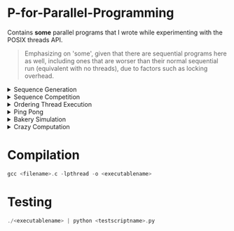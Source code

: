 # P-for-Parallel-Programming
Contains **some** parallel programs that I wrote while experimenting with the POSIX threads API.

> Emphasizing on 'some', given that there are sequential programs here as well, including ones that are worser than their normal sequential run (equivalent with no threads), due to factors such as locking overhead. 

<details>
<summary> Sequence Generation </summary>

- Problem/Question:
  
Having multiple threads call a function like do_work(...) will have a non-deterministic execution. Write a program with 3 threads that call a function called do_work. Each thread will be responsible for generating a number and appending it to a buffer. Thread 1 generates number 1, thread 2 generates number 2, and thread 3 generates number 3. These numbers assigned to the threads are passed in as arguments. Each thread will store its value in a shared buffer of integers having a size of 3 elements called "buffer". When the third element is added to the buffer by either thread 1, 2 or 3, it checks to see if the sequence is "123". If not, it clears the buffer and the threads try to generate the sequence again. Once the total number of sequences of "123" reach 10, the threads should exit the function and join with the main thread. Each time you generate "123", it should be printed to the screen. You should also print out the total number of tries it took to print "123". For example, keep track of the total number of other sequences generated (including 123), as well: 321, 213, etc. You must use the usleep(500000) function once at each iteration (after each time a thread updates the buffer, but not in a critical section). Also, each time a thread adds its element to the buffer, it should print out it's corresponding number. Provided below is an example of the expected output at the end of the program's execution: (ensure that your program produces the exact same output formatting)
```
... 
My id: 1 
My id: 3 
My id: 2 
My id: 1 
My id: 2 
My id: 3 
123 
Total sequences generated: 45
Number of correct sequences: 10
```  

- Python script to test this program with: [test_SequenceOrder.py](https://github.com/Anirban166/P-for-Parallel-Programming/blob/main/Test%20Scripts/test_SequenceCounter.py)

- My solution: [SequenceCounter.c](https://github.com/Anirban166/P-for-Parallel-Programming/blob/main/Programs/SequenceCounter.c)
  
- Code explanation:

The threads here (3) have six arguments (from a struct) - an integer value (enacting like a thread ID, with the first thread/thread[0] being assigned 1, the second being assigned 2, and the third one being assigned 3), a buffer (with a capacity of 3) to store those values, a pointer for use in pointing to the buffer index, and finally the counting variables - one accounting for the correct number of ‘123’ sequences, and the other accounting for all the sequences (buffer output or prints of 3 elements/integers), irrespective of whether they form our desired sequence (123) or not.

I created two helper functions - clearBuffer to literally clear the buffer (setting its elements to 0 - it takes the pointer to the buffer index and the buffer size as its arguments) and createdSequence to check (yup, it is a boolean returning true/false - it takes the buffer as an argument) if the buffer’s elements are ‘1’, ‘2’ and ‘3’, in respective order for indices 0, 1 and 2.

Now inside my do_work function, I create a pointer named threadArguments to point to the received struct (passed on via main while creating the threads, after the threads get assigned their struct arguments therein) and then I create some variables to contain some of those arguments for use inside the function. I then created a while loop which runs until our desired number of sequences (ten) have been created (runs ten times from 0 to 9, or from 0 to < 10). Since I am now going to deal with reading, incrementing and writing the value of the count variables and operations (may it be just printing) which should be restricted to a thread (in order for the variable-access and updates to be atomic, or the operations to be thread safe, so as to avoid race conditions), I demark this as the start of the critical section and so I lock it with my mutex lock (one of the arguments from my struct). I then print the value that the thread which runs that portion of code contains (which again, is one of the arguments from my struct), in the format as specified in the requirement, and the one which would satisfy the python test script. I then set my index pointer (made sure to avoid segfaults) to the bufferIndex argument and then I emplace it to point at the index of my buffer, and that as a whole (buffer at that position/index) to add and contain the value that the thread running the do_work function has. If the index is two, it means we reached the third element in the buffer and it will count as a sequence (irrespective of correctness), so I increment the counter accounting for the total number of sequences. Then I use an if statement with the conditional being the boolean returned from my function createdSequence, which checks if the correct sequence is being made. If it is, ‘123’ is printed and the counter accounting for the total number of correct sequences is incremented. If that counter reaches our desired number (10), it executes the final print statements with both the counter values to give the statistics. Then, I clear my buffer (using my clearBuffer function) because I reached its capacity (3) with the third addition, and I reset the index pointer (back to 0). This is done for every third element, or for every third thread that goes through do_work(). For the rest (first and second elements in order), the index pointer has to be simply incremented. With the critical section being finally over, I unlock the mutex and make a usleep(500000) call as specified. (with the resultant output of flowing numbers moving at a pace at which we can notice and analyze) 

Coming to the main function, it first simply declares the array of pthreads, initializes the buffer elements, the buffer index and the counting variables to zero, creates and initializes a mutex lock, and then it creates and initializes the arguments struct (array of 3) with the six arguments. (ones mentioned at the beginning). Next up, these are then subsequently assigned to the threads that are created using pthread_create() and then joined using pthread_join() in separate for-loops. Finally, the created mutex is uninitialized and the program exits successfully (without an error or with exit(0), given that it reaches that point).  
</details>

<details>
<summary> Sequence Competition </summary>

- Problem/Question:
  
There is a competition to generate the sequences faster between two sets of 3 threads (6 threads in total). This extends the question above, so reuse your code and output the same information. Another 3 threads will generate the values 4, 5, 6 just like in problem one. Whichever set of 3 threads generates 10 sequences first, either "123" or "456", wins. Furthermore, whichever set of 3 threads wins, must tell the other set of threads that they have won and stop their execution. Only 1 thread must tell the other set of threads. Make functions 'do_work' for the first 3 threads and 'do_work2' for the second set of 3 threads. Use two buffers, named "buffer1" and "buffer2" respectively. You should also print out the total number of tries it took to print "123" and "456", and the total number of correct sequences that each set of 3 threads generated. One should be
10 and the other should be less than 10. The set of 3 threads that won should print to the screen only once: "Team x won!", where x is either 1 or 2. You must use usleep(500000) for both sets of threads at each iteration (but do not sleep in a critical section). Provided below is an example of the expected output where team 2 wins:
```
... 
My id: 5
My id: 3
123 
My id: 6 
456 
Team 2 won!
Total sequences generated team1: 51 
Number of correct sequences team1: 7 
Total sequences generated team2: 51 
Number of correct sequences team2: 10
```  

- Python script to test this program with: [test_SequenceCompetition.py](https://github.com/Anirban166/P-for-Parallel-Programming/blob/main/Test%20Scripts/test_SequenceCompetition.py)

- My solution: [SequenceCompetition.c](https://github.com/Anirban166/P-for-Parallel-Programming/blob/main/Programs/SequenceCompetition.c)

- Code explanation:

My approach for solving this is largely similar to problem one, given how similar the requirements for each are. In most cases, there are twice the amount of variables I had to use here in comparison to problem one, such as for the counters accounting for the correct and total number of sequences - one each for each set of three threads, and since they have to be shared (explained below), they are (and have to be) declared separately in my struct.
For the buffers, the buffer index variables, and the locks, they are separate and specific to the set of threads and their respective do_work functions, and so they are two variables for one category (buffer/lock etc.) as declared and initialized within my main function, but they are not separate arguments in my struct since they do not have to be shared, and again, are specific to a set of threads only. There is a new variable named winCondition that I introduced in my struct, which is a boolean shared between both set of threads so as to obstruct the other set from continuing in its own do_work function (otherwise both set of threads will run for the required number of correct sequences, i.e. 10 times each!) if either of them have completed 10 correct (respective) sequences first.

Regarding my helper functions, clearBuffer stays the same, but createdSequence gets a separate argument (threadSet) in order to distinguish between the correct sequence (123 or 456) when used/called.

Now coming to our prime functions do_work and do_work2, (I am going to walk you through them together since they are essentially the same) I start by creating threadArguments (pointer to struct passed on from main for a thread) and assigning some of the arguments it contains to referenced copies of some shared variables (the counters and the win-indicating flag) and some variables specific to a set of threads (the index pointer and the mutex lock) for use inside the critical section. Proceeding next to the while-loop, I use a logical AND with a negation of the winCondition variable (since it is initially set to false in main) which is coupled with the usual ‘until the number of correct sequences for this set of threads reaches the desired number of total correct sequences’, (which is the win condition) for the condition of the loop. In other words, I loop till I get ten correct sequences of ‘123’ from do_work(), or till I get ten correct sequences of ‘456’ from do_work2(), but whichever set of threads or function does it first, it will set winCondition to true which when negated and subjected to a logical AND with the while loop, will stop the threads from further execution in their respective functions, indicating that one team (or set of threads) won, and that its game over.

Thus, in order to follow this logic, I emplace an if-conditional which will break the loop and exit after unlocking the mutex (which is, of course, locked at the beginning for the for-loop since the critical section follows after, like in problem one). Again, rest of the loop’s logic is exactly the same as what I went with and explained in problem one, with the exception that the counter variables are separate and specific to the set of threads now and that after the increments are done, we need to print the total results in case a team has won or completed 10 correct sequences. For this, we’ll require all the four counters (two for each set of threads) and that is why they have to be shared in the first place. They are printed (along with the required structure of the print message, one which satisfies the python script) inside an if-statement with the condition being ‘number of correct sequences for this set of threads equal to the desired number of total correct sequences’ along with the winCondition variable being set/true. Then I unlock the mutex and make the call to usleep() to make it fair (equal number of microseconds allotted) and noticeable for both sets of threads when they are running, or in competition mode.

I’ve already explained most of the critical parts for the main function above, but I’ll go with it in short - it’s the same old (with respect to problem one) deal, i.e. I declare/create and initialize or assign values to the pthreads (also join them), the shared and ‘set-of-threads’-specific variables, and destroy the locks at the end after the work is done, and before the program exits.

Note that I have specified the number of threads and the number of correct sequences required at the beginning like in the first problem (also for problem number three, wherein the required sum and thread count is fixed at the starting, and can be changed appropriately for easily making the program flexible for other values), for convenience such as to quickly change the required number of correct sequences. (could have also done for the sequences, yes) But more changes have to be made (like extending/limiting the size of buffers appropriately, and deciding which team gets to have more number of threads for an odd total number of threads) if we were to change the thread values for problem one and two, and divide the teams in a fair manner. Note that this is just a thought for making the program more generalized, and the program as it is, was made with the intention to satisfy what’s required to solve problem number two.
</details>

<details>
<summary> Ordering Thread Execution </summary>

- Problem/Question:
  
Often it's useful to order thread execution. In this problem, we generate 10 threads - each is assigned a value 0 through 9, respectively (i.e., thread 0 is assigned value 0, thread 1 is assigned value 1, ..., and thread 9 is assigned value 9). Each thread calls a function do_work(). There is a global variable called "total". Each thread takes a turn adding its value to total, i.e., adding 0, 1, 2, 3, 4, 5, 6, 7, 8, 9, and then adding 0, 1, 2, 3, 4, 5, 6, 7, 8, 9 again, and so on. It must add the values in order, i.e., 5 cannot be added before 2 in a single "sequence". If you do this 22 times, the total value will be 990 ((0+1+2+3+4+5+6+7+8+9)*22=990). Write a program where each thread adds its value to total, over and over, which stops adding when total is equal to 990. After the threads join, the value of "total" should be output to the screen. You may not put your threads to sleep during the execution of the program, although feel free to use usleep() when testing and debugging. Every time a thread updates total it should output it's assigned number and the updated value of total. Provided below is the example of the expected output at the beginning and at the end:
```  
my num: 0, total: 0
my num: 1, total: 1 
my num: 2, total: 3 
my num: 3, total: 6 
my num: 4, total: 10 
... 
my num: 6, total: 966 
my num: 7, total: 973 
my num: 8, total: 981 
my num: 9, total: 990 
Total: 990 
```
  
- Python script to test this program with: [test_OrderedThreadExecutionAggregator.py](https://github.com/Anirban166/P-for-Parallel-Programming/blob/main/Test%20Scripts/test_OrderedThreadExecutionAggregator.py)

- My solution: [OrderedThreadExecutionAggregator.c](https://github.com/Anirban166/P-for-Parallel-Programming/blob/main/Programs/OrderedThreadExecutionAggregator.c)

- Code explanation:

For this problem, we require four variables in our arguments struct to be passed onto the ten threads to be created - an integer value (for each thread), a pointer to an integer value which will store the count which would indicate which thread should go next in an iterative threadstep, a mutex lock, and finally, a condition variable (unlike the past two problems). 

I made the counter’s (total) value global as specified in the pdf for this assignment, and I specified the thread count and required end-value of total towards the start of the program code (right after the inclusion of the header files) for ease of modification, in case you might want to try other values for them.

Coming to the meat of the solution, or the do_work function, it first creates a pointer to the struct as usual and from there it extracts the nextCount variable as a referenced copy for use inside the function’s critical section. I then lock the mutex and proceed to create a while-loop which runs until we get total to our desired value (990). Inside it, I emplace another while-loop which checks if the current/running thread’s value argument (or the thread-ID if you prefer, since they are often used interchangeably) is not equal to the current value of nextCount. (For instance, initially only thread #0 will satisfy that condition, and then only thread #1 will, once the nextCount is incremented by 1) If it is not, it will have to wait for its turn, which is given by a pthread_cond_wait(), which takes my condition variable named incrementInProgress, and of course, the mutex lock (which is available from the arguments struct for the thread) since waiting would basically play with the lock (unlocking and checking if there is a signal, and again locking back if there is not).

Post that loop-based check, it means that it’s our desired thread’s turn to run.
I then check if the value for total is our required sum (990) again, since if that is true at this point, the running thread should break out of the function (or return NULL since its a void type one) and exit, after incrementing the nextCount value and signalling the other waiting threads (telling them to exit as well) and after unlocking the mutex. Note that this check is for threads which run after the last thread (thread #9 running for the 22nd time to be more specific) requiring to increment its value to total to make it a cumulative of 990. That is, it is for the ones who are left waiting and have to be all signalled (broadcasted, of course) to be called off-duty, since my goal is achieved at this point. The equivalent check for threads who still need to get their values accounted for to make the 990 is there below, which I am coming to in a moment. If we’re past the first check of (total == requiredSum) and still in the while-loop, it means that we haven’t reached our desired value for total and we should increment it by the value designated/assigned to the running thread. After incrementing, I then print that value to stdout, along with the value of total up so far in a print statement as required for this problem, and as would be satisfactory with the python test script.

Now comes the second (total == requiredSum) check, under which the total value is printed once and for all as the last line of output, which is meant to be executed by the last thread incrementing total to make it equal to the desired sum value (right before the check), which will be thread #9 here with our values, for the 22nd iteration, like I mentioned above. Following next is a ternary operator conditional I used (I felt it was better to avoid code bloating with the standard if-else, to use something more compact with no performance loss in modern compilers) which resets the value of nextCounter to 0 if thread number 9 is running the segment, else it increments it by 1.

Then I use a pthread_cond_broadcast() to signal all waiting threads to keep checking the condition(s) above and to avoid the program from resulting in a deadlock. After exiting the while loop, I finally unlock the mutex for a regular case.

The main function here is pretty standard again, involving initializations of the counter variables, the mutex lock and the condition variable, and creation of the threads, assignment of arguments to them and joining them with the main thread. At last, I uninitialize the lock and the condition variable.
</details>

<details>
<summary> Ping Pong </summary>

- Problem/Question:
  
Write a program using 2 threads, which call decrement_work() and increment_work(), respectively. Maintain a shared counter that is initialized to 0. The function increment_work() increments the counter by 1 at each loop iteration, and decrement_work() decrements the counter by 1 at each loop iteration. Increment the counter value from 0 to 10 in increment_work(). Once the counter hits 10, the thread should wait. Then the decrementing thread should decrement the counter until the value is 0. Then it signals the incrementing thread that the value is 0, and then the incrementing thread begins incrementing the counter. The decrementing thread waits until it is signaled that the value is 10 and so on. The total number of increments and decrements combined is 50, such that the final value is 10, (i.e., 30 total increments and 20 total decrements). Implement this using locks and condition variables. You may not put your threads to sleep during the execution of the program. Each time a thread modifies the counter, output it to the screen. Provided below is the example of the expected output at the end of the program: 
```  
...
Count is now (inc fn): 9 
Count is now (inc fn): 10 
Count is now (dec fn): 9 
Count is now (dec fn): 8 
Count is now (dec fn): 7 
Count is now (dec fn): 6 
Count is now (dec fn): 5 
Count is now (dec fn): 4 
Count is now (dec fn): 3
Count is now (dec fn): 2  
Count is now (dec fn): 1 
Count is now (dec fn): 0 
Count is now (inc fn): 1 
Count is now (inc fn): 2 
Count is now (inc fn): 3 
Count is now (inc fn): 4 
Count is now (inc fn): 5 
Count is now (inc fn): 6 
Count is now (inc fn): 7 
Count is now (inc fn): 8 
Count is now (inc fn): 9 
Count is now (inc fn): 10
```
  
- Python script to test this program with: [test_PingPong.py](https://github.com/Anirban166/P-for-Parallel-Programming/blob/main/Test%20Scripts/test_PingPong.py)

- My solution: [PingPong.c](https://github.com/Anirban166/P-for-Parallel-Programming/blob/main/Programs/PingPong.c)

- Code explanation:

For the last problem, we only require one counter variable (unlike the previous one where we required a global counter which would be incremented up until our desired value, and then we required another counter to keep track of the thread IDs), but we require two condition variables (or at least that’s what I think!) apart from a mutex for our arguments struct. These two condition variables that I used here are used to indicate the status of the shared counter variable (count) with relation to it being either zero or not. (and hence the condition variables follow my intuitive naming convention - countZero and countNotZero) 

Going by the problem’s specifications, there are two functions to create - one which is used by the thread which increments the shared counter, and one which is used by the thread which decrements it, namely increment_work and decrement_work (bearing with the itch to write every function name in camel case!), the design for both of which I made slightly different, being forced to while going by the requirements. To elaborate, we require the incrementing thread to run for more times (30) than the decrementing thread (20) since the end value for count should be 10 (30-20), so they can’t be made to follow the same number of iterative steps. This is the reason why I first increment the shared counter from 0 to 10 in increment_work under a for-loop, before proceeding to the while-loop with 2*10 iterations, (this part is similar to the one in decrement_work as well).

Starting with increment_work, I first create a pointer to the struct as in my problems before and then I create a referenced copy for the shared variable count (could have also done the same for the mutex and the condition variables, instead of prefixing ‘threadArguments->’, but thought to go with a change for problem three and four) for use inside the function’s critical section. Then I place a lock using the one from my arguments struct for the running thread as I am accessing and updating the count value next (reading, then incrementing and then writing its value, all of which need to be atomic). I do a round of ten increments of one, so as to get the ping-pong game started.  
Now since count is no longer zero (10), I use pthread_cond_signal to signal this to the decrementing thread (the only other thread) so that it can operate (otherwise it would keep waiting, as I’ll discuss that in a moment). I then unlock my mutex lock and proceed to my while-loop, which iterates for two times, and contains 10 increments (of one) each for count under a for-loop.
Right after I enter this loop, I put my mutex lock back on since we are reading and dealing with count again. I check if it's not equal to zero under a while-loop, and if that is the case, then it needs to wait for the decrementing thread to perform its decrements and update its value back to 0. A call to pthread_cond_wait with the countZero condition variable (plus the mutex) takes care of this. If it gets the signal from decrement_work, it will continue to move forward to the for-loop code segment which increments count back to 10. Then I unlock the mutex and send a signal back to decrement_work again, indicating that the count value is no longer 0 (using countNotZero this time) and that it needs to be decremented. (if not for the last iteration)

Now coming to the decrement_work function, I use a while-loop running for two times here as well, which will do two sets of decrements (-10 each) to count. Under it, I first set the mutex lock and wait till the incrementing thread sends a signal for the countNotZero condition variable (i.e. after it updates the value of count to 10). Once it receives the signal, it proceeds to decrement count back to 0 under a for loop. Following that, it sends a signal back to the incrementing thread that count is zero, before unlocking the mutex and exiting the loop if it is done with the second round of decrements. 

This simulates a ping-pong signalling trend between the incrementing thread and the decrementing thread via the use of condition variables, and as a result, the shared counter gets incremented, then decremented, then incremented again, then decremented again, then incremented yet again by counts of 10, from 0 to 10, 10 to 0, 0 to 10, 10 to 0 and then finally from 0 to 10, when the incrementing thread runs the for-loop within the last iteration of the while-loop under increment_work().

The main function follows the usual norm, with the declaration, initialization (with the struct arguments) and joining of the two pthreads used in this program (named as incrementer and decrementer) plus the initialization and uninitialization (at the end) of the mutex lock and the two condition variables. 
</details>

<details>
<summary> Bakery Simulation </summary>

- Problem/Question:  

This problem revolves around a bakery simulation: There is a bakery that exclusively bakes chocolate chip cookies and that has several bakers (represented by threads). Each baker has its own oven that is always hot, its own set of supplies and its own work area. Each baker follows the following pseudo-code:
```
// Baker thread
for (int i = 0; i < 10; i++) {
work (i.e., prepare dough, cut cookies, put them on a baking sheet etc.)
get oven mitts from the oven mitt rack
put cookies in the oven
wait for cookies to be baked
remove cookies from the oven
put oven mitts back onto the oven mitt rack
}  
```
In the pseudo-code above the “work” and “wait for cookies to be baked” operations simply print a message to standard out and then sleep a random number of microseconds (using usleep) between 0.2 and 0.5 seconds. The “put cookies in the oven” and “remove cookies from the oven” operations simply prints a message to the console. The point of this problem is to implement the “get oven mitts” and “put back oven mitts” operations, which should also print messages (which can be seen in the sample output provided below).

The bakery is dysfunctional in that the owner does not want to buy oven mitts for each baker. Instead, there are 3 left-handed oven mitts and 3 right-handed oven mitts. 
                       
There are three kinds of bakers:
- Left-handed bakers who require only one left-handed oven mitt.
- Right-handed bakers who require only one right-handed oven mitt.
- Cautious bakers who require both a left-handed and a right-handed oven mitt. A cautious baker first takes a left-handed mitt, and then takes a right-handed mitt.

The bakers are named/numbered as follows:
- Left-handed baker 0, Left-handed baker 1, Left-handed baker 2, ...
- Right-handed baker 0, Right-handed baker 1, Right-handed baker 2, ...
- Cautious baker 0, Cautious baker 1, Cautious baker 2, ...
                       
Conditions: <br>                       
All bakers must be able to bake, one of each baker must be there for every program run, each baker (of any type) must perform its operations 10 times, and lastly they cannot use the same oven mitts at the same time. (quite similar to the dining philosophers problem, except a bit more complicated, but at the same time, a bit lenient on the conditions given that the mitts can be picked from any location)                       
                       
Implement a program that takes four integer command-line arguments:
- The number of left-handed bakers
- The number of right-handed bakers
- The number of cautious bakers
- A seed for the random number generator. This is so that we control “randomness” and can reproduce runs.

Sample output: (after compilation) 
```  
./bakery 
Usage: ./bakery <# left-handed bakers> <# right-handed bakers> <# cautious bakers> <seed> 
./bakery 3 0 10 42 
Invalid command-line arguments... Aborting 
./bakery 2 4 3 42 
[Left-handed baker 0] is working... 
[Left-handed baker 1] is working... 
[Right-handed baker 0] is working... 
[Right-handed baker 2] is working...
[Right-handed baker 1] is working...
[Right-handed baker 3] is working...
[Cautious baker 0] is working... 
[Cautious baker 1] is working...
[Cautious baker 2] is working... 
[Left-handed baker 0] wants a left-handed mitt...
[Left-handed baker 0] has got a left-handed mitt... 
[Left-handed baker 0] has put cookies in the oven and is waiting... 
[Right-handed baker 3] wants a right-handed mitt... 
[Right-handed baker 3] has got a right-handed mitt... 
[Right-handed baker 3] has put cookies in the oven and is waiting... 
[Right-handed baker 2] wants a right-handed mitt... 
[Right-handed baker 2] has got a right-handed mitt... 
[Right-handed baker 2] has put cookies in the oven and is waiting... 
[Right-handed baker 1] wants a right-handed mitt... 
[Right-handed baker 1] has got a right-handed mitt... 
[Right-handed baker 1] has put cookies in the oven and is waiting...  
```
  
Additional/Extra problem: <br>
Also, augment your code so that each baker thread keeps track of how long it has spent waiting for oven mitts, in seconds and microseconds.
Before terminating, each thread should print its total waiting time. All time-related output should be printed to standard error (not standard output), for the python script to work and test the program correctly. 
  
Sample output of the program (with the extra problem's solution incorporated) when piped as input to the test script: (only printing to stderr) 
```  
./bakery 10 10 10 42 | python check_bakery.py
[Left-handed baker 0] WAIT-TIME = 0.000002....  
[Right-handed baker 6] WAIT-TIME = 0.000002....   
[Right-handed baker 4] WAIT-TIME = 0.000002....   
[Right-handed baker 2] WAIT-TIME = 0.221478....   
[Left-handed baker 8] WAIT-TIME = 0.368330....   
[Left-handed baker 5] WAIT-TIME = 0.223023....   
[Right-handed baker 0] WAIT-TIME = 0.390276....   
[Right-handed baker 7] WAIT-TIME = 0.356734....  
[Left-handed baker 1] WAIT-TIME = 0.645120....   
[Right-handed baker 8] WAIT-TIME = 0.502471....   
[Right-handed baker 5] WAIT-TIME = 0.610743....   
[Left-handed baker 3] WAIT-TIME = 0.638599....   
[Right-handed baker 9] WAIT-TIME = 0.546355....   
[Right-handed baker 1] WAIT-TIME = 0.812401....   
[Cautious baker 1] WAIT-TIME = 1.078444....   
... 
[Left-handed baker 5] WAIT-TIME = 22.161475....   
[Cautious baker 1] WAIT-TIME = 22.937144....  
[Cautious baker 6] WAIT-TIME = 23.536521....   
[Left-handed baker 6] WAIT-TIME = 22.850679....   
[Cautious baker 7] WAIT-TIME = 24.094139....   
[Cautious baker 8] WAIT-TIME = 23.458954....   
[Cautious baker 4] WAIT-TIME = 23.221610....   
[Cautious baker 5] WAIT-TIME = 23.525681....   
[Left-handed baker 2] WAIT-TIME = 22.816458....   
[Cautious baker 9] WAIT-TIME = 23.453240....   
[Cautious baker 2] WAIT-TIME = 23.179165....   
[Cautious baker 3] WAIT-TIME = 23.941442....   
[Left-handed baker 7] WAIT-TIME = 23.794531....  
[Cautious baker 0] WAIT-TIME = 24.304659....   
[Cautious baker 6] WAIT-TIME = 24.176207....  
[Cautious baker 8] WAIT-TIME = 23.906886....  
Average wait times: 
Left-handed bakers average wait time: 225.648133/10 = 22.564813 
Right-handed bakers average wait time: 82.614483/10 = 8.261448 
Cautious bakers average wait time: 236.740173/10 = 23.674017 
Checking that the output is well-formatted... 
        Detected 10 left-handed bakers 
        Detected 10 right-handed bakers 
        Detected 10 cautious bakers 
Checking that every baker does its required number of operations... 
        Every thread does what it needs to do 10 times.
Checking that no more mitts are taken than there are available... 
        No more mitts are used than are available. 
Checking that bakers are able to bake at the same time... 
        Bakers can bake concurrently. 
No errors detected! 
```
  
- Python script to test this program with: [test_BakerySimulation.py](https://github.com/Anirban166/P-for-Parallel-Programming/blob/main/Test%20Scripts/test_BakerySimulation.py)

- My solution: [BakerySimulation.c](https://github.com/Anirban166/P-for-Parallel-Programming/blob/main/Programs/BakerySimulation.c)

- Code explanation:
  
Each baker thread here will have have nine standard arguments (passed on from a struct) - an integer value enacting as the thread ID, a categorical variable from an enum indicating the type of baker (left/right/cautious), a string indicating the type of baker as per the required output (for use in print statements), two integers (pointers in struct, and passed by reference or by the address from main) to keep track of the number of available left and right mitts (as a counter), two locks (for the left and right mitts separately) to ensure that the updates to those variables are atomic, and then finally two condition variables to establish a ‘wait and signal’ communication in between the threads so that the resources (left and right mitts) are used properly.

In addition to these, I introduced four extra counting variables (doubles) while accounting for my answer to the extra problem (pushing the total count of arguments to 13) - one which stores the total wait time for a baker thread (for an iteration of the baking cycle), and the rest of which all store the total waiting time for each type of baker (hence three variables for the three types). 

There are two helper functions I used, one to sleep for a random number of microseconds, and the other which just simply returns the elapsed time or duration in seconds and microseconds after getting the difference between the two timepoints which are collected via the two calls to the gettimeofday function (which returns the system’s clock time, with respect to the Unix Epoch), before and after the segment to be timed. They are named as random_sleep and getDuration respectively.

Now for the meat of the solution, the entire baking cycle is composed under the do_work function, (following the naming convention from the previous problems, or the ones above) which has several parts to it. I begin by unpacking the struct arguments and creating local referenced copies of the shared variables from the arguments for use inside the function (variables specific to a baker and local to a thread are referenced using threadArguments, which points to the struct passed from main while creating that thread). I additionally initialize two timeval (which is a struct defined in <sys/time.h> with two members, one to get the seconds, and the other to get the microseconds) variables to use for the additional problem. 

I then proceed with the first simulated action of the baking cycle under a while loop that runs for the number of iterations that is defined under the global enum and contains the entire simulation for a baker thread. The first step in baking is to work and prepare the cookies, which is just a random wait programmatically, so I make the call to my helper function random_sleep, sleeping in between 0.2 and 0.5 seconds (as per requirement) after printing that the baker/thread (with its corresponding baker type name and thread ID) is working. 
  
Now that the cookies have been prepared, it’s time to bake them by putting them in the oven, for which the baker has to get the oven mitts (depending on the type), which are a shared and limited resource. Since both types of mitts (left, right) are accessible and would be used by two different types of bakers each (left and cautious: left mitts, right and cautious: right mitts), I create two different code segments depending on the type of mitts. I decided to go with left mitts for the first one, meaning it will be accessible to a baker thread if its bakerType is left or cautious. I then print that the baker wants a left mitt and lock the section that follows using my lock for the left-mitt. Then I use the typical ‘wait’ logic (using pthread_cond_wait() in a while loop) with my condition variable for the left mitts by waiting for the shared resource if it is not available, i.e. if the number of available left mitts is zero. This part is where a baker has to wait, so I emplace my timing code’s start and end points before and after this while loop (for tackling the extra problem). I add the time for that iteration (and for that baker) to the respective counter variable of the baker’s type, keeping track of the total waiting time of their species. If the baker doesn’t go through the while loop (available mitts case), or if it gets a signal that the left mitts are available when waiting inside it (mitts initially not available case, but available after another baker kept them back on the rack), then I proceed to print that the baker got a left mitt, and then I decrement the number of left mitts available by one since the baker will be using that. Now that I am done with my update to availableLeftMitts, I unlock the mutex. The exact same logic follows for the right mitts, wherein I create a conditional code segment for the right-handed and cautious bakers. This second part will also be under an if (and not else if or else) since when a cautious baker goes through the process, he would require both types of mitts to be available, and not just the left mitts, i.e. he would need to go through both the code segments. 
  
After acquiring the mitt(s), the baker puts the cookies into his oven (given that each baker has his own, there is no resource sharing problem here) and for that I print the required statement and then sleep using random_sleep(0.2, 0.5) to simulate the cookies being baked. Post the sleep wait, I print the required statement indicating that the baker has removed the now baked cookies from the oven. For the last step in the simulation, the baker has to keep the oven mitt(s) he used back in the rack, so that the other bakers/threads can access them. For this part again, I replicate the if conditional code blocks that I used for the bakers to acquire the mitts, but here instead of waiting inside the critical section (again, the appropriate lock and condition variable should be used, depending on the type of mitt) I signal back to the waiting baker threads (using pthread_cond_signal()) after incrementing the mitt resource by one (and printing the required statement), since the baker for the current iteration is done with his work and no longer needs the mitt(s). I then include an additional step for the baker threads to report their individual wait times, as computed above (stored in a variable called currentWaitTime, indicative of the wait time for the current baker only). Note that separate locks have to be used since the resources/mitts are independent for the left-handed and right-hand bakers, and a cautious baker requires one of both. Likewise, two condition variables have to be used, to cater to each type of mitt separately.

Coming to the main function, I first declare the array of pthreads following the block of code that declares the variables specifying the number of threads, and a variable for the seed, all to be passed as command-line arguments. Then I initialize my two (left and right mitt cases) mutex locks and condition variables, followed up by the two variables accounting for the number of left and right mitts, and additionally the four wait time recording variables. I then proceed to initialize the arguments struct for each type of baker, and then to create and pass the arguments for the baker threads in separate for-loops for each type of baker. Note that while all of my struct variables might appear to be shared in between all the baker threads at the first glance, they are not. Some of them have different values (bakerType and bakerTypeName) specific for a baker type, and some of them (id and waitTime) will be local to each baker thread, being passed by value and not reference (hence updates to them won’t be available outside the particular call to the do_work function). Next up, these arguments are then subsequently assigned to the baker threads that are created using pthread_create() for each baker type separately, and then joined using pthread_join() again in separate for-loops. 

After this point, all the threads must have finished their work and added their individual wait times to their respective baker type’s count variable keeping tracking of their total wait time. Hence, I now print the final aggregated wait times for each type of baker (lines 306-309), which is a part of the required answer to the additional problem. Again, care has been taken to print all time-related output to stderr and not stdout, so it does not interfere when the output is piped to the python script to test against.

Finally, the created mutex locks and condition variables are uninitialized and I exit the program successfully (given that it reaches that point) with an exit(0).

Notes: <br>

1) One thing I noticed while piping my output to grep for the pattern 'WAIT' is that it didn’t do its usual color highlighting, and then I realized that it is because I am printing to stderr as per the requirement (coming from my unbuffered/stderr-directed fprintf statement in line 157), and grep can only operate on stdout given from the operand’s stdin. (If I were to print to stdout, it would highlight the pattern here i.e. ‘WAIT’ in red, or the color fixed in my vscode settings for highlighting)
  
2) As can be seen/observed from the wait times in the second output provided above, the left-handed bakers have to wait much more time than the right-handed bakers, with the timings being equivalent to the wait times of the cautious bakers. This means that the left-handed ones are definitely not treated equally like the right-handed ones. This is not biased behaviour in general (or not occurring by chance/randomly), but instead rather quite logical, depending upon how I wrote my program.

The reason for this unfairness is the order in which the mitts are acquired, which depends on which part (acquiring the left mitts or acquiring the right mitts) I go with first. It is specified in the problem that cautious bakers go for the left mitt first (quoting the exact specification from above - “A cautious baker first takes a left-handed mitt, and then takes a right-handed mitt.”) and thus, I wrote the code block for acquiring the left mitts first (lines 78-102) in my program. The thing is - this very same block of code is used by the cautious baker as well, (given that those bakers both require a left mitt) and thus the pthread_cond_wait() (with the condition variable and lock for the left mitt supplied) for the left-handed bakers becomes equivalent to that of the cautious bakers since the cautious bakers require both type of mitts and they’ll wait till they get the right mitt, and thus this wait would apply for the left-handed bakers as well, since they’ll be waiting for the left mitts to be returned by the cautious bakers. The right-handed bakers on the other hand have to do the least amount of waiting, given that the cautious bakers take the right mitt **after** the left mitt (here is where the order comes into play), and they don’t have to wait to acquire any other kind of mitt. If I emplaced the code block for acquiring the right mitts (lines 104-127) before the equivalent block for the left mitts, the cautious bakers would now acquire a right mitt first, and then a left mitt. This would create the exact opposite case, with the unfairness now being subjected to the right-handed bakers instead of the left-handed ones.
   
</details>  
  
<details>
<summary> Crazy Computation </summary>

## Version 1.0
 
- Problem/Question:
  
Using OpenMP, write a parallel version of a program which involves some crazy math computation (with progressively increasing computation-times) on a matrix of size 50 by 50, printing dots for each iteration which does a row-computation. Make it such that 2 threads are used. In this question, make it so that the first thread computes the top part of the array (i.e., rows 0 to 24) and the second thread computes the bottom part of the array (i.e., rows 25 to 49). Your program must report the execution time for the parallel chunk of code. (optionally, also report the time as an average of 10 trials by running your program 10 times and manually averaging the results later on)
  
Sample output:  
```
....................................................................................................................................................................................................................................................................................................................................................................................................................................................................................................................................................................................................................................................................................................................................................................................................................................................................................................................................................................................................................................................................................................................................................................................................................................................................................................................................................................................................................................................................................................................................................................................................................................................................................................................................................................................................................................................................................................................................................................................................................................................................................................................................................................................................................................................................................................................................................................................................................................................................................................................................................................................................
Elapsed time: 19.14983 seconds
```  
  
- My solution: [CrazyComputationV1.c](https://github.com/Anirban166/P-for-Parallel-Programming/blob/main/Programs/CrazyComputationV1.c)
  
- Code explanation: 
  
As per the requirements, I first set my number of threads to 2 and then create a parallel block of code for the two provided for-loops (inside the main function of the supplied code) by a combination of the omp directives parallel and for (followed by a #pragma, which specifies and provides additional information to the compiler on how to process that block of code). The loop variables are made private to avoid race conditions (messed up indices) and the 2D array is explicitly specified as shared, given that it needs to have shared access by both the threads running in the parallel region. Note that the for directive is operating on the outer for-loop, and that OpenMP distributes the iterations of the for-loop following the #pragma omp parallel for directive across all threads, which in our case would be between thread number one and two.
  
Inside the loops, a math computation is done by the do_crazy_computation function which gradually becomes more time consuming for larger values of the parameters passed onto the function (which are in this case, the loop variables) i.e. as the iterations progress, the execution takes more time. This can be observed by looking at the rate at which the dots/periods are printed onto stderr. By default, OpenMP performs static scheduling, but I explicitly stated it by mentioning the schedule(static) clause in my directive anyway. This divides the work for both the threads equally, i.e. here in terms of loop iterations and row computations for our for-loops. The first thread will compute rows 0 to 24 for the matrix, and the second will compute rows 25 to 49 (25 or 50/2 each). The entire parallel region is enclosed within two calls to omp_get_wtime() which are used to time the section (total execution time) by getting the difference of the two variables that store the values returned by the function.  

## Version 2.0  
  
- Problem/Question: 

Modify the program from version 1.0 above, so that it computes (and outputs) the load imbalance, which is the absolute value of the difference between the completion times of the two threads. The execution time of each thread should also be printed.

Sample output:  
```
....................................................................................................................................................................................................................................................................................................................................................................................................................................................................................................................................................................................................................................................................................................................................................................................................................................................................................................................................................................................................................................................................................................................................................................................................................................................................................................................................................................................................................................................................................................................................................................................................................................................................................................................................................................................................................................................................................................................................................................................................................................................................................................................................................................................................................................................................................................................................................................................................................................................................................................................................................................................................
Total Time (sanity check): 19.667371 seconds
Time Thread1: 2.390382 seconds
Time Thread2: 19.667208 seconds
Load imbalance: 17.276826 seconds   
```   
  
In the above run, one thread ran for 19.67 seconds and the other for 2.39 seconds, for a high load imbalance of 17.28 seconds. The 'Total Time' above timed everything just to double check that time times for each thread make sense. The total time should be a little bit more than the time of the thread that executes the longest. This requires a little bit of creativity given the rigidity of OpenMP. Use separate #pragma omp parallel and #pragma omp for directives. The nowait option for #pragma omp for likely comes in handy.   
  
- My solution: [CrazyComputationV2.c](https://github.com/Anirban166/P-for-Parallel-Programming/blob/main/Programs/CrazyComputationV2.c)
  
- Code explanation:    

With respect to the previous problem, the main difference here is getting the execution times of the two threads, for which I am using the omp directives parallel and for like before, but separately to account for that. 

Since I need to time both the threads and the total execution time, I create two additional variables to store the end time (via calls to omp_get_wtime()) for the two threads. I also introduce a variable to get the thread ID or the integer number corresponding to the thread value (starts from 0), as I use that to later check and ascertain which thread is running the parallel section. All of these variables are declared before the parallel region, of course.

I define the parallel region using #pragma omp parallel followed by the private and shared variables. For the private ones, I include the loop variables (same rationale as I mentioned for the previous version) and my variable that accounts for the thread ID here since it should be specific and private to each thread. For the shared variables, I am including the 2D array (again, same reason as before) and in addition, the two variables which will store the end-time values for their respective threads. Note that I don’t have to declare separate variables to hold the start-time value since the initial time point would be essentially the same for every timing we measure.

Inside the parallel region, I first collect the thread ID in my variable accounting for it by a call to the omp_get_thread_num function. Then I proceed to parallelize the outer for-loop using the omp for directive like before, except this time I add the nowait clause for the threads to avoid the default synchronization after they finish executing the work in the for-loops. I do this because I want my threads to exit my #pragma omp for directive at their own times (which would be different here, especially with static scheduling) when they finish their work, instead of waiting for the other thread (given there’s only 2) to finish. This ensures they will run the code ahead in the parallel region (outside for) at their own pace, individually. What lies next is just a simple check to see if the thread ID is 0 or 1 (or going by my variable-naming conventions, thread 1 or 2). In either case, the corresponding end-time capturing variable should make a call to omp_get_wtime(), as that particular thread would have finished its work when it reaches that point. 

That marks the end of the parallel region. Post this, I acquire the end-time for the entire execution of the parallel region, which as observed would be slightly more than the execution time of the slowest thread. I then calculate the execution times for all the three required benchmarks, given that I have all the required time data at this point. Then I compute the load balance by getting the absolute/positive difference of thread execution times in between thread 1 and thread 2 (or threads with IDs 0 and 1) by using a ternary operator with both cases resorting to having a greater value subtract the comparatively lower one. (could have also simply used abs() from stdlib.h) <br>
Finally, I print all the four computed values in the format as specified in the problem statement.
  
Extras:
  
- R script which prints the results of ten runs (or time trials) in a tabular format: [CrazyComputation_results.r](https://github.com/Anirban166/P-for-Parallel-Programming/blob/main/Test%20Scripts/CrazyComputation_results.r)  
  
</details>
  
# Compilation
```c
gcc <filename>.c -lpthread -o <executablename>
```
# Testing
```c
./<executablename> | python <testscriptname>.py
```
